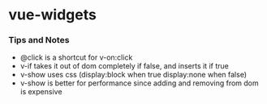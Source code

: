 # vue-widgets

### Tips and Notes
- @click is a shortcut for v-on:click
- v-if takes it out of dom completely if false, and inserts it if true
- v-show uses css (display:block when true display:none when false)
- v-show is better for performance since adding and removing from dom is expensive
